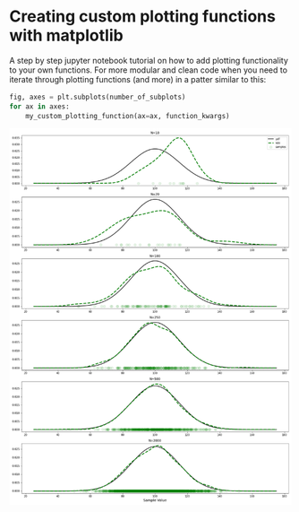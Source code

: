 # Creating custom plotting functions with matplotlib

A step by step jupyter notebook tutorial on how to add plotting functionality to your own functions. For more modular and clean code when you need to iterate through plotting functions (and more) in a patter similar to this:

```python
fig, axes = plt.subplots(number_of_subplots)
for ax in axes:
    my_custom_plotting_function(ax=ax, function_kwargs)
```

![sample](finalplot.png)
